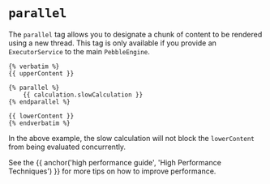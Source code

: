 ---
---

# `parallel`
The `parallel` tag allows you to designate a chunk of content to be rendered using a new thread.
This tag is only available if you provide an `ExecutorService` to the main `PebbleEngine`.

```twig
{% verbatim %}
{{ upperContent }}

{% parallel %}
    {{ calculation.slowCalculation }}
{% endparallel %}

{{ lowerContent }}
{% endverbatim %}
```
In the above example, the slow calculation will not block the `lowerContent` from being evaluated concurrently.

See the {{ anchor('high performance guide', 'High Performance Techniques') }} for more tips on how to improve performance.
